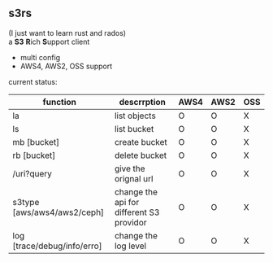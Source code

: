 s3rs 
---
(I just want to learn rust and rados)  
a **S3** **R**ich **S**upport client
- multi config
- AWS4, AWS2, OSS support

current status:  

| function                    | descrrption                              | AWS4 | AWS2 | OSS |
|-----------------------------|------------------------------------------|------|------|-----|
| la                          | list objects                             | O    | O    | X   |
| ls                          | list bucket                              | O    | O    | X   |
| mb [bucket]                 | create bucket                            | O    | O    | X   |
| rb [bucket]                 | delete bucket                            | O    | O    | X   |
| /uri?query                  | give the orignal url                     | O    | O    | X   |
| s3type [aws/aws4/aws2/ceph] | change the api for different S3 providor | O    | O    | X   |
| log [trace/debug/info/erro] | change the log level                     | O    | O    | X   |
